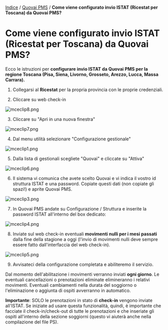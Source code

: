 [Indice](index.html) / [Quovai PMS](quovai-pms-it.md) / **Come viene configurato invio ISTAT (Ricestat per Toscana) da Quovai PMS?**

# Come viene configurato invio ISTAT (Ricestat per Toscana) da Quovai PMS?

Ecco le istruzioni per **configurare invio ISTAT da Quovai PMS per la regione Toscana (Pisa, Siena, Livorno, Grosseto, Arezzo, Lucca, Massa Carrara).**

1) Collegarsi al **Ricestat** per la propria provincia con le proprie credenziali.

2) Cliccare su web check-in

![mceclip8.png](https://quovai.zendesk.com/hc/article_attachments/360006328058/mceclip8.png)

3) Cliccare su "Apri in una nuova finestra"

![mceclip7.png](https://quovai.zendesk.com/hc/article_attachments/360006265677/mceclip7.png)

4) Dal menu utilità selezionare "Configurazione gestionale"

![mceclip1.png](https://quovai.zendesk.com/hc/article_attachments/360006327958/mceclip1.png)

5) Dalla lista di gestionali scegliete "Quovai" e cliccate su "Attiva"

![mceclip6.png](https://quovai.zendesk.com/hc/article_attachments/360006265657/mceclip6.png)

6) Il sistema vi comunica che avete scelto Quovai e vi indica il vostro id struttura ISTAT e una password. Copiate questi dati (non copiate gli spazi!) e aprite Quovai PMS.

![mceclip3.png](https://quovai.zendesk.com/hc/article_attachments/360006327998/mceclip3.png)

7) In Quovai PMS andate su Configurazione / Struttura e inserite la password ISTAT all'interno del box dedicato:

![mceclip4.png](https://quovai.zendesk.com/hc/article_attachments/360006328018/mceclip4.png)

8) Inviate sul web check-in eventuali **movimenti nulli per i mesi passati** dalla fine della stagione a oggi (l'invio di movimenti nulli deve sempre essere fatto dall'interfaccia del web check-in).

![mceclip5.png](https://quovai.zendesk.com/hc/article_attachments/360006328038/mceclip5.png)

9) Avvisateci della configurazione completata e abiliteremo il servizio.

Dal momento dell'abilitazione i movimenti verranno inviati **ogni giorno**. Le eventuali cancellazioni o prenotazioni eliminate elimineranno i relativi movimenti. Eventuali cambiamenti nella durata del soggiorno o l'eliminazione o aggiunta di ospiti avverranno in automatico.

**Importante**: SOLO le prenotazioni in stato di **check-in** vengono inviate all'ISTAT. Se iniziate ad usare questa funzionalità, quindi, è importante che facciate il check-in/check-out di tutte le prenotazioni e che inseriate gli ospiti all'interno della sezione soggiorni (questo vi aiuterà anche nella compilazione del file PS).
